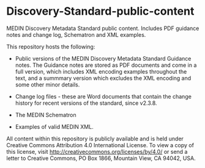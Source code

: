 # Discovery-Standard-public-content
MEDIN Discovery Metadata Standard public content. Includes PDF guidance notes and change log, Schematron and XML examples.

This repository hosts the following:

* Public versions of the MEDIN Discovery Metadata Standard Guidance notes. The Guidance notes are stored as PDF documents and come in a full version, which includes XML encoding examples throughout the text, and a summmary version which excludes the XML encoding and some other minor details. 

* Change log files - these are Word documents that contain the change history for recent versions of the standard, since v2.3.8. 

* The MEDIN Schematron 

* Examples of valid MEDIN XML. 

All content within this repository is publicly available and is held under Creative Commons Attribution 4.0 International License. To view a copy of this license, visit http://creativecommons.org/licenses/by/4.0/ or send a letter to Creative Commons, PO Box 1866, Mountain View, CA 94042, USA.
